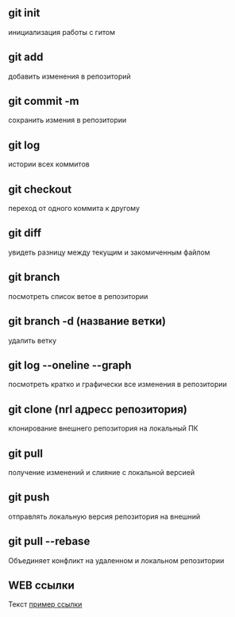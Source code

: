 ## git init ##
инициализация работы с гитом

## git add ##
добавить изменения в репозиторий

## git commit -m ##
сохранить измения в репозитории

## git log ##
истории всех коммитов

## git checkout ##
переход от одного коммита к другому

## git diff ##
увидеть разницу между текущим и закомиченным файлом

## git branch ##
посмотреть список ветое в репозитории

## git branch -d (название ветки) ##
удалить ветку

## git log --oneline --graph ##
посмотреть кратко и графически все изменения в репозитории

## git clone (nrl адресс репозитория) ##
клонирование внешнего репозитория на локальный ПК

## git pull ##
получение изменений и слияние с локальной версией 

## git push ##
отправлять локальную версия репозитория на внешний

## git pull --rebase
Объединяет конфликт на удаленном и локальном репозитории

## WEB ссылки
Текст [пример ссылки](http.example.com "Всплывающая подсказка")